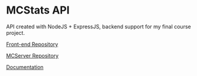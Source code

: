 # MCStats API

API created with NodeJS + ExpressJS, backend support for my final course project.

[Front-end Repository](https://github.com/luqas31/mcstats-frontend.git)

[MCServer Repository](https://github.com/luqas31/minecraft-stats-server)

[Documentation](https://www.mediafire.com/file/mxlgkfji9r30la5/etic-2024-lucassouza.pdf/file)
